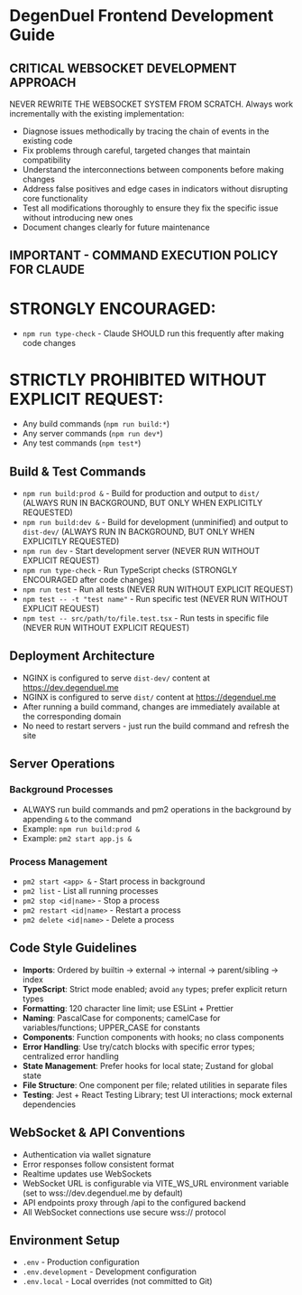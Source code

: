# DegenDuel Frontend Development Guide

## CRITICAL WEBSOCKET DEVELOPMENT APPROACH

NEVER REWRITE THE WEBSOCKET SYSTEM FROM SCRATCH. Always work incrementally with the existing implementation:
- Diagnose issues methodically by tracing the chain of events in the existing code
- Fix problems through careful, targeted changes that maintain compatibility
- Understand the interconnections between components before making changes
- Address false positives and edge cases in indicators without disrupting core functionality
- Test all modifications thoroughly to ensure they fix the specific issue without introducing new ones
- Document changes clearly for future maintenance

## IMPORTANT - COMMAND EXECUTION POLICY FOR CLAUDE

# STRONGLY ENCOURAGED:
- `npm run type-check` - Claude SHOULD run this frequently after making code changes
 
# STRICTLY PROHIBITED WITHOUT EXPLICIT REQUEST:
- Any build commands (`npm run build:*`)
- Any server commands (`npm run dev*`)
- Any test commands (`npm test*`)

## Build & Test Commands

- `npm run build:prod &` - Build for production and output to `dist/` (ALWAYS RUN IN BACKGROUND, BUT ONLY WHEN EXPLICITLY REQUESTED)
- `npm run build:dev &` - Build for development (unminified) and output to `dist-dev/` (ALWAYS RUN IN BACKGROUND, BUT ONLY WHEN EXPLICITLY REQUESTED)
- `npm run dev` - Start development server (NEVER RUN WITHOUT EXPLICIT REQUEST)
- `npm run type-check` - Run TypeScript checks (STRONGLY ENCOURAGED after code changes)
- `npm run test` - Run all tests (NEVER RUN WITHOUT EXPLICIT REQUEST)
- `npm test -- -t "test name"` - Run specific test (NEVER RUN WITHOUT EXPLICIT REQUEST)
- `npm test -- src/path/to/file.test.tsx` - Run tests in specific file (NEVER RUN WITHOUT EXPLICIT REQUEST)

## Deployment Architecture

- NGINX is configured to serve `dist-dev/` content at https://dev.degenduel.me
- NGINX is configured to serve `dist/` content at https://degenduel.me
- After running a build command, changes are immediately available at the corresponding domain
- No need to restart servers - just run the build command and refresh the site

## Server Operations

### Background Processes
- ALWAYS run build commands and pm2 operations in the background by appending `&` to the command
- Example: `npm run build:prod &`
- Example: `pm2 start app.js &`

### Process Management
- `pm2 start <app> &` - Start process in background
- `pm2 list` - List all running processes
- `pm2 stop <id|name>` - Stop a process
- `pm2 restart <id|name>` - Restart a process
- `pm2 delete <id|name>` - Delete a process

## Code Style Guidelines

- **Imports**: Ordered by builtin → external → internal → parent/sibling → index
- **TypeScript**: Strict mode enabled; avoid `any` types; prefer explicit return types
- **Formatting**: 120 character line limit; use ESLint + Prettier
- **Naming**: PascalCase for components; camelCase for variables/functions; UPPER_CASE for constants
- **Components**: Function components with hooks; no class components
- **Error Handling**: Use try/catch blocks with specific error types; centralized error handling
- **State Management**: Prefer hooks for local state; Zustand for global state
- **File Structure**: One component per file; related utilities in separate files
- **Testing**: Jest + React Testing Library; test UI interactions; mock external dependencies

## WebSocket & API Conventions

- Authentication via wallet signature
- Error responses follow consistent format
- Realtime updates use WebSockets
- WebSocket URL is configurable via VITE_WS_URL environment variable (set to wss://dev.degenduel.me by default)
- API endpoints proxy through /api to the configured backend
- All WebSocket connections use secure wss:// protocol

## Environment Setup

- `.env` - Production configuration
- `.env.development` - Development configuration
- `.env.local` - Local overrides (not committed to Git)
